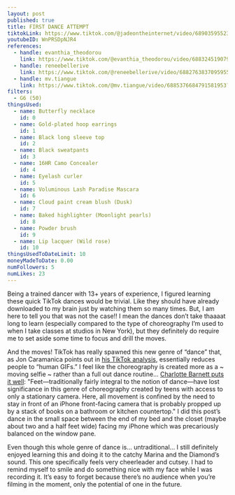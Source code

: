 ```yaml
---
layout: post
published: true
title: FIRST DANCE ATTEMPT
tiktokLink: https://www.tiktok.com/@jadeontheinternet/video/6890359552341036294
youtubeID: WnPRSDpNJR4
references:
  - handle: evanthia_theodorou
    link: https://www.tiktok.com/@evanthia_theodorou/video/6883245190799215878?sender_device=pc&sender_web_id=6891999718790268421&is_from_webapp=1
  - handle: reneebellerive
    link: https://www.tiktok.com/@reneebellerive/video/6882763837095955713?sender_device=pc&sender_web_id=6891999718790268421&is_from_webapp=1
  - handle: mv.tiangue
    link: https://www.tiktok.com/@mv.tiangue/video/6885376684791581953?sender_device=pc&sender_web_id=6891999718790268421&is_from_webapp=1
filters:
  - G6 (50)
thingsUsed:
  - name: Butterfly necklace
    id: 0
  - name: Gold-plated hoop earrings
    id: 1
  - name: Black long sleeve top
    id: 2
  - name: Black sweatpants
    id: 3
  - name: 16HR Camo Concealer
    id: 4
  - name: Eyelash curler
    id: 5
  - name: Voluminous Lash Paradise Mascara
    id: 6
  - name: Cloud paint cream blush (Dusk)
    id: 7
  - name: Baked highlighter (Moonlight pearls)
    id: 8
  - name: Powder brush
    id: 9
  - name: Lip lacquer (Wild rose)
    id: 10
thingsUsedToDateLimit: 10
moneyMadeToDate: 0.00
numFollowers: 5
numLikes: 23
---
```


Being a trained dancer with 13+ years of experience, I figured learning these quick TikTok dances would be trivial. Like they should have already downloaded to my brain just by watching them so many times. But, I am here to tell you that was not the case!! I mean the dances don’t take thaaaat long to learn (especially compared to the type of choreography I’m used to when I take classes at studios in New York), but they definitely do require me to set aside some time to focus and drill the moves.

And the moves! TikTok has really spawned this new genre of “dance” that, as Jon Caramanica points out in [his TikTok analysis](https://www.nytimes.com/interactive/2019/10/10/arts/TIK-TOK.html), essentially reduces people to “human GIFs.” I feel like the choreography is created more as a ~ moving selfie ~ rather than a full out dance routine… [Charlotte Barnett puts it well](https://observer.com/2020/01/tiktok-dance-moves-choreography-history/): "Feet—traditionally fairly integral to the notion of dance—have lost significance in this genre of choreography created by teens with access to only a stationary camera. Here, all movement is confined by the need to stay in front of an iPhone front-facing camera that is probably propped up by a stack of books on a bathroom or kitchen countertop." I did this post’s dance in the small space between the end of my bed and the closet (maybe about two and a half feet wide) facing my iPhone which was precariously balanced on the window pane.

Even though this whole genre of dance is… untraditional... I still definitely enjoyed learning this and doing it to the catchy Marina and the Diamond’s sound. This one specifically feels very cheerleader and cutsey. I had to remind myself to smile and do something nice with my face while I was recording it. It’s easy to forget because there’s no audience when you’re filming in the moment, only the potential of one in the future.
